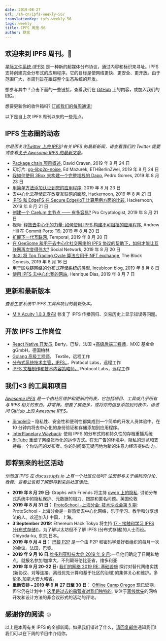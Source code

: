 ```yaml
---
date: 2019-08-27
url: /zh-cn/ipfs-weekly-56/
translationKey: ipfs-weekly-56
tags: weekly
title: IPFS 周报-56
author: 默奕
---
```


## 欢迎来到 IPFS 周刊。👋

[星际文件系统 (IPFS)](https://ipfs.io/) 是一种新的超媒体分布协议，通过内容和标识来寻址。IPFS 支持创建完全分布式的应用程序。它的目标是使网络更快、更安全、更开放。由于范围广大，本周刊旨在跟踪整个生态系统的开发。

想参与其中？点击下面的一些链接，查看我们在 [GitHub](https://github.com/ipfs) 上的内容，或加入我们的 [IRC](https://riot.im/app/#/room/#ipfs:matrix.org)。

想要更新你的收件箱吗? [订阅我们的每周通讯!](http://eepurl.com/gL2Pi5)

以下是自上次 IPFS 周刊以来的一些亮点。

## IPFS 生态圈的动态

_你是否关注[Twitter 上的 IPFS](https://twitter.com/IPFSbot)?有关 IPFS 的最新新闻，请查看我们的 Twitter 提要或查看[关于 Awesome IPFS 的最新文章](https://awesome.ipfs.io/articles/)。_

- [Package chain 项目概述](https://gist.github.com/dvc94ch/2ce60a00550e83d95ed051fc81e3683e), David Craven, 2019 年 8 月 24 日
- 幻灯片: [go-libp2p-noise](https://github.com/ChainSafe/go-libp2p-noise/blob/master/go-libp2p-noise-ethberlin-1a.pdf), Ed Mazurek, ETHBerlinZwei, 2019 年 8 月 24 日
- [我如何使用 3Box 来构建一个完整堆栈的 Dapp](https://medium.com/@pedrouid/how-i-used-3box-to-build-a-full-stack-dapp-49d3ef9365cb), Pedro Gomes, 2019 年 8 月 23 日
- [用简单方法添加认证到您的应用程序](https://medium.com/simpleid-dev-tools/adding-authentication-to-your-app-the-easy-way-44d182055f91), 2019 年 8 月 23 日
- [去中心化云存储正在改变互联网的面貌](https://hackernoon.com/decentralized-cloud-storage-how-it-will-change-the-face-of-the-internet-22-np1f2349h), Hackernoon, 2019 年 8 月 21 日
- [IPFS 和 EdgeFS 在 Secure Edge/IoT 计算用例方面的比较](https://hackernoon.com/comparison-of-ipfs-and-edgefs-for-secure-edgeiot-computing-use-cases-0dgu30zk), Hackernoon, 2019 年 8 月 21 日
- [创建一个 Caelum 主节点 —— 有多容易?](https://medium.com/@procryptologist/creating-a-caelum-masternode-how-easy-is-it-da0042c237d9) Pro Cryptologist, 2019 年 8 月 21 日
- 视频: [释放去中心化的力量: 如何使用 IPFS 构建不可阻挡的应用程序](https://www.youtube.com/watch?time_continue=2&v=L7PgUNiByVk), Andrew Hill 在 Commit Porto '19, 2019 年 8 月 20 日
- [扩展下一代互联网](https://medium.com/temporal-cloud/scaling-the-next-generation-of-the-internet-fca01011fde3), Temporal, 2019 年 8 月 20 日
- [在 GeeSome 和用于去中心化社交网络的 IPFS 协议的帮助下，如何才能让互联网再次变得伟大?](https://medium.com/geesome/how-to-make-the-internet-great-again-with-the-help-of-geesome-and-ipfs-ae516aa06f89) Social Network, 2019 年 8 月 20 日
- [ttcX: 将 Top Trading Cycle 算法应用于 NFT exchange](https://www.theblockcrypto.com/2019/08/16/ttcx-applying-the-top-trading-cycle-algorithm-to-nft-exchange/), The Block Genesis, 2019 年 8 月 16 日
- [用于区块链网络的分布式存储系统的类型](https://blog.incubicon.com/tipos-de-sistemas-de-almacenamiento-distribuido-para-redes-blockchain), Incubicon blog, 2019 年 8 月 8 日
- [使用 IPFS 去中心化我的网站](https://dev.to/hacdias/decentralizing-my-website-with-ipfs-2073), Henrique Dias, 2019 年 8 月 7 日

## 更新和最新版本

_查看生态系统中 IPFS 工具和项目的最新版本。_

- [MIX Acuity 1.0.3 发布!](https://medium.com/mix-blockchain/mix-acuity-1-0-3-released-7f7111ecb5af) 修复了 IPFS 传播回归、交易历史上显示错误等问题。

## 开放 IPFS 工作岗位

- [React Native 开发员](https://berty.tech/jobs/react-native-developer/), Berty，巴黎，法国 +[高级后端工程师](https://www.golangprojects.com/golang-go-job-dcr-Senior-Backend-Engineer-Berlin-MXC-Foundation-gGmbH.html)，MXC 基金会 gGmbH，德国柏林
- [Golang 高级工程师](https://www.golangprojects.com/golang-go-job-def-Senior-Golang-Engineer-Remote-Textile.html)， Textile，远程工作
- [分布式系统技术主管，IPFS，](https://jobs.lever.co/protocol/9283f9b0-de64-4e1f-a221-5d02b0202198)，Protocol Labs，远程工作
- [IPFS 文档制作和技术内容策略师，](https://jobs.lever.co/protocol/e7db2c84-afd7-44a4-9a27-449c751d8289) Protocol Labs，远程工作

## 我们<3 的工具和项目

_[Awesome IPFS](https://awesome.ipfs.io/) 是一个由社区维护和更新的列表，它包括项目、工具或几乎所有与 IPFS 相关的东西，非常棒。想要了解更多，或将你的信息添加到列表中，请访问 [GitHub 上的 Awesome IPFS](https://github.com/ipfs/awesome-ipfs)。_

- [SimpleID](https://www.simpleid.xyz/) – 隐私性、安全性和便利性都集成到一个简单的开发人员体验中。在 10 分钟内将去中心化的身份验证和存储添加到应用程序。
- [InterPlanetary Wayback](https://github.com/oduwsdl/ipwb): 使用 IPFS 的分布式的和持久性的存档重播系统
- [BitTube](https://bittubeapp.com/) 重塑了网络货币化的运作方式。在无广告的环境中，隐私的浏览和支持每一个你访问的发布者。你的时间毫无疑问地为新的注意力经济提供动力。

## 即将到来的社区活动

_你知道 IPFS 在 [discuss.ipfs.io](https://discuss.ipfs.io/) 上有一个社区论坛吗? 注册参与关于编码的讨论、教程、查看公告和了解即将到来的社区活动。_

- **2019 年 8 月 29 日:** Graphs with Friends 将主持 [dweb 上的隐私](https://www.meetup.com/Graphs-With-Friends/events/263942243/). 讨论分布式系统中的隐私保护、元数据的阻力、跟踪和匿名问题。英国伦敦
- **2019 年 8 月 31 日：** [ProtoSchool -上海分会: 技术沙龙会第 5 期](https://www.meetup.com/Shanghai-Decentralized-Systems-Meetup-Group/events/263835810/): ProtoSchool - 上海分会是一群热爱去中心化网络，乐于学习、教学和分享想法的人。欢迎加入! 中国，上海。
- **3 September 2019:** Ethereum Hack Tokyo 将主持 [17 - 接触和学习 IPFS (分布式存储))](https://icovo-ag.connpass.com/event/144474/)，为了解以太坊但不了解 IPFS (分布式存储)的人士而设。Chiyoda-ku, 东京,日本。
- **2019 年 9 月 4 日：** [巴黎 P2P](https://p2p.paris/en/) 是一个由 P2P 和密码学爱好者组织的每月一次的会议。法国，巴黎。
- **2019 年 9 月 16 日:**[维多利亚科技大会 2019 年 9 月](https://ti.to/fission/victoria-sept-2019):一旦他们确定了日期和地点，就报名参加!加拿大，不列颠哥伦比亚省，维多利亚
- **2019 年 9 月 20-22 日:** [我们的网络 2019 RE: 基础设施](https://ournetworks.ca/) 探讨对替代网络实践(新协议、对等连接、离线优先计算和基于社区的治理)的集体关心和维护。多伦多,加拿大安大略省。
- **重新安排 – 2019 年 9 月 27 日至 30 日：** [Offline Camp Oregon](http://offlinefirst.org/camp/reschedule) 现已延期，但它仍在计划中！[这里是过去的露营者对我们独特的](https://youtu.be/FNtpPW_7H1k), 专注于[离线优先](http://offlinefirst.org/)的网络开发和设计方法的非会议形式的活动的评论。

## 感谢你的阅读 ☺️

以上是本周有关 IPFS 的全部新闻。如果我们错过了什么，[请回复邮件](mailto:newsletter@ipfs.io)通知我们! 我们可以在下周的节目中介绍你。
